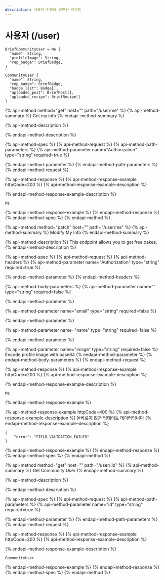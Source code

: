 ```yaml
---
description: 사용자 인증에 관련된 라우트
---
```


# 사용자 \(/user\)

```text
BriefCommunityUser = Me {
  "name": String,
  "profileImage": String,
  "rep_badge": BriefBadge,
}

CommunityUser {
  "name": String,
  "rep_badge": BriefBadge,
  "badge_list": Badge[],
  "uploaded_post": BriefPost[],
  "uploaded_recipe": BriefRecipe[]
}
```

{% api-method method="get" host="" path="/user/me" %}
{% api-method-summary %}
Get my info
{% endapi-method-summary %}

{% api-method-description %}

{% endapi-method-description %}

{% api-method-spec %}
{% api-method-request %}
{% api-method-path-parameters %}
{% api-method-parameter name="Authorization" type="string" required=true %}

{% endapi-method-parameter %}
{% endapi-method-path-parameters %}
{% endapi-method-request %}

{% api-method-response %}
{% api-method-response-example httpCode=200 %}
{% api-method-response-example-description %}

{% endapi-method-response-example-description %}

```
Me
```
{% endapi-method-response-example %}
{% endapi-method-response %}
{% endapi-method-spec %}
{% endapi-method %}

{% api-method method="patch" host="" path="/user/me" %}
{% api-method-summary %}
Modify My Info
{% endapi-method-summary %}

{% api-method-description %}
This endpoint allows you to get free cakes.
{% endapi-method-description %}

{% api-method-spec %}
{% api-method-request %}
{% api-method-headers %}
{% api-method-parameter name="Authorization" type="string" required=true %}

{% endapi-method-parameter %}
{% endapi-method-headers %}

{% api-method-body-parameters %}
{% api-method-parameter name="" type="string" required=false %}

{% endapi-method-parameter %}

{% api-method-parameter name="email" type="string" required=false %}

{% endapi-method-parameter %}

{% api-method-parameter name="name" type="string" required=false %}

{% endapi-method-parameter %}

{% api-method-parameter name="image" type="string" required=false %}
Encode profile image with base64
{% endapi-method-parameter %}
{% endapi-method-body-parameters %}
{% endapi-method-request %}

{% api-method-response %}
{% api-method-response-example httpCode=200 %}
{% api-method-response-example-description %}

{% endapi-method-response-example-description %}

```
Me
```
{% endapi-method-response-example %}

{% api-method-response-example httpCode=400 %}
{% api-method-response-example-description %}
올바르지 않은 업데이트 데이터입니다
{% endapi-method-response-example-description %}

```
{
    "error": "FIELD_VALIDATION_FAILED"
}
```
{% endapi-method-response-example %}
{% endapi-method-response %}
{% endapi-method-spec %}
{% endapi-method %}

{% api-method method="get" host="" path="/user/:id" %}
{% api-method-summary %}
Get Community User
{% endapi-method-summary %}

{% api-method-description %}

{% endapi-method-description %}

{% api-method-spec %}
{% api-method-request %}
{% api-method-path-parameters %}
{% api-method-parameter name="id" type="string" required=true %}

{% endapi-method-parameter %}
{% endapi-method-path-parameters %}
{% endapi-method-request %}

{% api-method-response %}
{% api-method-response-example httpCode=200 %}
{% api-method-response-example-description %}

{% endapi-method-response-example-description %}

```
CommunityUser
```
{% endapi-method-response-example %}
{% endapi-method-response %}
{% endapi-method-spec %}
{% endapi-method %}

